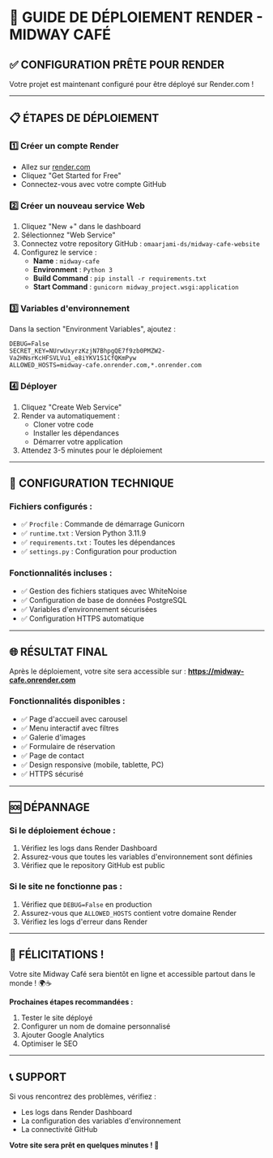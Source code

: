# 🚀 GUIDE DE DÉPLOIEMENT RENDER - MIDWAY CAFÉ

## ✅ CONFIGURATION PRÊTE POUR RENDER

Votre projet est maintenant configuré pour être déployé sur Render.com !

---

## 📋 ÉTAPES DE DÉPLOIEMENT

### **1️⃣ Créer un compte Render**
- Allez sur [render.com](https://render.com)
- Cliquez "Get Started for Free"
- Connectez-vous avec votre compte GitHub

### **2️⃣ Créer un nouveau service Web**
1. Cliquez "New +" dans le dashboard
2. Sélectionnez "Web Service"
3. Connectez votre repository GitHub : `omaarjami-ds/midway-cafe-website`
4. Configurez le service :
   - **Name** : `midway-cafe`
   - **Environment** : `Python 3`
   - **Build Command** : `pip install -r requirements.txt`
   - **Start Command** : `gunicorn midway_project.wsgi:application`

### **3️⃣ Variables d'environnement**
Dans la section "Environment Variables", ajoutez :

```
DEBUG=False
SECRET_KEY=NUrwUxyrzKzjN7BhpgQE7f9zb0PMZW2-Va2HNsrKcHFSVLVu1_e8iYKV1S1CfQKmPyw
ALLOWED_HOSTS=midway-cafe.onrender.com,*.onrender.com
```

### **4️⃣ Déployer**
1. Cliquez "Create Web Service"
2. Render va automatiquement :
   - Cloner votre code
   - Installer les dépendances
   - Démarrer votre application
3. Attendez 3-5 minutes pour le déploiement

---

## 🔧 CONFIGURATION TECHNIQUE

### **Fichiers configurés :**
- ✅ `Procfile` : Commande de démarrage Gunicorn
- ✅ `runtime.txt` : Version Python 3.11.9
- ✅ `requirements.txt` : Toutes les dépendances
- ✅ `settings.py` : Configuration pour production

### **Fonctionnalités incluses :**
- ✅ Gestion des fichiers statiques avec WhiteNoise
- ✅ Configuration de base de données PostgreSQL
- ✅ Variables d'environnement sécurisées
- ✅ Configuration HTTPS automatique

---

## 🌐 RÉSULTAT FINAL

Après le déploiement, votre site sera accessible sur :
**https://midway-cafe.onrender.com**

### **Fonctionnalités disponibles :**
- ✅ Page d'accueil avec carousel
- ✅ Menu interactif avec filtres
- ✅ Galerie d'images
- ✅ Formulaire de réservation
- ✅ Page de contact
- ✅ Design responsive (mobile, tablette, PC)
- ✅ HTTPS sécurisé

---

## 🆘 DÉPANNAGE

### **Si le déploiement échoue :**
1. Vérifiez les logs dans Render Dashboard
2. Assurez-vous que toutes les variables d'environnement sont définies
3. Vérifiez que le repository GitHub est public

### **Si le site ne fonctionne pas :**
1. Vérifiez que `DEBUG=False` en production
2. Assurez-vous que `ALLOWED_HOSTS` contient votre domaine Render
3. Vérifiez les logs d'erreur dans Render

---

## 🎉 FÉLICITATIONS !

Votre site Midway Café sera bientôt en ligne et accessible partout dans le monde ! 🌍☕

**Prochaines étapes recommandées :**
1. Tester le site déployé
2. Configurer un nom de domaine personnalisé
3. Ajouter Google Analytics
4. Optimiser le SEO

---

## 📞 SUPPORT

Si vous rencontrez des problèmes, vérifiez :
- Les logs dans Render Dashboard
- La configuration des variables d'environnement
- La connectivité GitHub

**Votre site sera prêt en quelques minutes ! 🚀**
